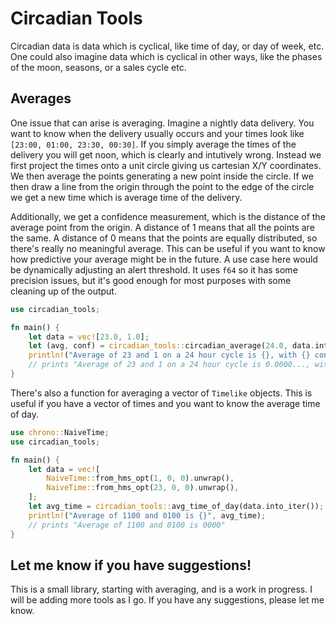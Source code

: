# Circadian Tools

Circadian data is data which is cyclical, like time of day, or day of week, etc. One could also imagine data which is cyclical in other ways, like the phases of the moon, seasons, or a sales cycle etc.

## Averages

One issue that can arise is averaging. Imagine a nightly data delivery. You want to know when the delivery usually occurs and your times look like `[23:00, 01:00, 23:30, 00:30]`. If you simply average the times of the delivery you will get noon, which is clearly and intutively wrong. Instead we first project the times onto a unit circle giving us cartesian X/Y coordinates. We then average the points generating a new point inside the circle. If we then draw a line from the origin through the point to the edge of the circle we get a new time which is average time of the delivery.

Additionally, we get a confidence measurement, which is the distance of the average point from the origin. A distance of 1 means that all the points are the same. A distance of 0 means that the points are equally distributed, so there's really no meaningful average. This can be useful if you want to know how predictive your average might be in the future. A use case here would be dynamically adjusting an alert threshold. It uses `f64` so it has some precision issues, but it's good enough for most purposes with some cleaning up of the output.

```rust 
use circadian_tools;

fn main() {
    let data = vec![23.0, 1.0];
    let (avg, conf) = circadian_tools::circadian_average(24.0, data.into_iter());
    println!("Average of 23 and 1 on a 24 hour cycle is {}, with {} confidence", avg, conf);
    // prints "Average of 23 and 1 on a 24 hour cycle is 0.0000..., with 0.9659... confidence"
}
```

There's also a function for averaging a vector of `Timelike` objects. This is useful if you have a vector of times and you want to know the average time of day.

```rust
use chrono::NaiveTime;
use circadian_tools;

fn main() {
    let data = vec![
        NaiveTime::from_hms_opt(1, 0, 0).unwrap(),
        NaiveTime::from_hms_opt(23, 0, 0).unwrap(),
    ];
    let avg_time = circadian_tools::avg_time_of_day(data.into_iter());
    println!("Average of 1100 and 0100 is {}", avg_time);
    // prints "Average of 1100 and 0100 is 0000"
}
```

## Let me know if you have suggestions!

This is a small library, starting with averaging, and is a work in progress. I will be adding more tools as I go. If you have any suggestions, please let me know.
